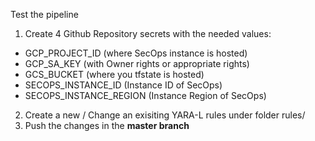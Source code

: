 Test the pipeline
1. Create 4 Github Repository secrets with the needed values:
- GCP_PROJECT_ID (where SecOps instance is hosted)
- GCP_SA_KEY (with Owner rights or appropriate rights)
- GCS_BUCKET (where you tfstate is hosted)
- SECOPS_INSTANCE_ID (Instance ID of SecOps)
- SECOPS_INSTANCE_REGION (Instance Region of SecOps)

2. Create a new / Change an exisiting YARA-L rules under folder rules/
3. Push the changes in the **master branch**
